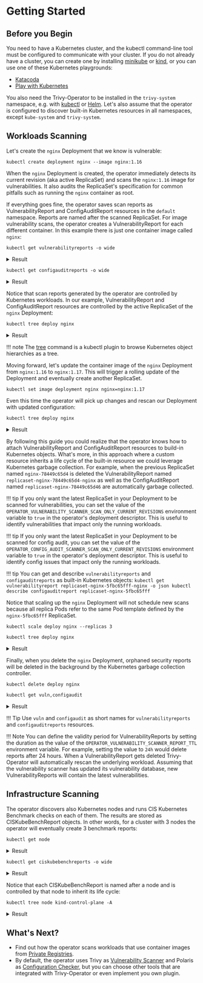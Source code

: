 # Getting Started

## Before you Begin

You need to have a Kubernetes cluster, and the kubectl command-line tool must be configured to communicate with your
cluster. If you do not already have a cluster, you can create one by installing [minikube] or [kind], or you can use one
of these Kubernetes playgrounds:

* [Katacoda]
* [Play with Kubernetes]

You also need the Trivy-Operator to be installed in the `trivy-system` namespace, e.g. with
[kubectl](./installation/kubectl.md) or [Helm](./installation/helm.md). Let's also assume that the operator is
configured to discover built-in Kubernetes resources in all namespaces, except `kube-system` and `trivy-system`.

## Workloads Scanning

Let's create the `nginx` Deployment that we know is vulnerable:

```
kubectl create deployment nginx --image nginx:1.16
```

When the `nginx` Deployment is created, the operator immediately detects its current revision (aka active ReplicaSet)
and scans the `nginx:1.16` image for vulnerabilities. It also audits the ReplicaSet's specification for common pitfalls
such as running the `nginx` container as root.

If everything goes fine, the operator saves scan reports as VulnerabilityReport and ConfigAuditReport resources in the
`default` namespace. Reports are named after the scanned ReplicaSet. For image vulnerability scans, the operator creates
a VulnerabilityReport for each different container. In this example there is just one container image called `nginx`:

```
kubectl get vulnerabilityreports -o wide
```
<details>
<summary>Result</summary>

```
NAME                                REPOSITORY      TAG    SCANNER   AGE   CRITICAL   HIGH   MEDIUM   LOW   UNKNOWN
replicaset-nginx-78449c65d4-nginx   library/nginx   1.16   Trivy     85s   33         62     49       114   1
```
</details>

```
kubectl get configauditreports -o wide
```
<details>
<summary>Result</summary>

```
NAME                          SCANNER     AGE    CRITICAL  HIGH   MEDIUM   LOW
replicaset-nginx-78449c65d4   Trivy-Operator   2m7s   0         0      6        7
```
</details>

Notice that scan reports generated by the operator are controlled by Kubernetes workloads. In our example,
VulnerabilityReport and ConfigAuditReport resources are controlled by the active ReplicaSet of the `nginx` Deployment:

```console
kubectl tree deploy nginx
```

<details>
<summary>Result</summary>

```
NAMESPACE  NAME                                                       READY  REASON  AGE
default    Deployment/nginx                                           -              7h2m
default    └─ReplicaSet/nginx-78449c65d4                              -              7h2m
default      ├─ConfigAuditReport/replicaset-nginx-78449c65d4          -              2m31s
default      ├─Pod/nginx-78449c65d4-5wvdx                             True           7h2m
default      └─VulnerabilityReport/replicaset-nginx-78449c65d4-nginx  -              2m7s
```
</details>

!!! note
    The [tree] command is a kubectl plugin to browse Kubernetes object hierarchies as a tree.

Moving forward, let's update the container image of the `nginx` Deployment from `nginx:1.16` to `nginx:1.17`. This will
trigger a rolling update of the Deployment and eventually create another ReplicaSet.

```
kubectl set image deployment nginx nginx=nginx:1.17
```

Even this time the operator will pick up changes and rescan our Deployment with updated configuration:

```
kubectl tree deploy nginx
```

<details>
<summary>Result</summary>

```
NAMESPACE  NAME                                                       READY  REASON  AGE
default    Deployment/nginx                                           -              7h5m
default    ├─ReplicaSet/nginx-5fbc65fff                               -              2m36s
default    │ ├─ConfigAuditReport/replicaset-nginx-5fbc65fff           -              2m36s
default    │ ├─Pod/nginx-5fbc65fff-j7zl2                              True           2m36s
default    │ └─VulnerabilityReport/replicaset-nginx-5fbc65fff-nginx   -              2m22s
default    └─ReplicaSet/nginx-78449c65d4                              -              7h5m
default      ├─ConfigAuditReport/replicaset-nginx-78449c65d4          -              5m46s
default      └─VulnerabilityReport/replicaset-nginx-78449c65d4-nginx  -              5m22s
```
</details>

By following this guide you could realize that the operator knows how to attach VulnerabilityReport and
ConfigAuditReport resources to build-in Kubernetes objects. What's more, in this approach where a custom resource
inherits a life cycle of the built-in resource we could leverage Kubernetes garbage collection. For example, when the
previous ReplicaSet named `nginx-78449c65d4` is deleted the VulnerabilityReport named `replicaset-nginx-78449c65d4-nginx`
as well as the ConfigAuditReport named `replicaset-nginx-78449c65d46` are automatically garbage collected.

!!! tip
    If you only want the latest ReplicaSet in your Deployment to be scanned for vulnerabilities, you can set the value
    of the `OPERATOR_VULNERABILITY_SCANNER_SCAN_ONLY_CURRENT_REVISIONS` environment variable to `true` in the operator's
    deployment descriptor. This is useful to identify vulnerabilities that impact only the running workloads.

!!! tip
    If you only want the latest ReplicaSet in your Deployment to be scanned for config audit, you can set the value
    of the `OPERATOR_CONFIG_AUDIT_SCANNER_SCAN_ONLY_CURRENT_REVISIONS` environment variable to `true` in the operator's
    deployment descriptor. This is useful to identify config issues that impact only the running workloads.

!!! tip
    You can get and describe `vulnerabilityreports` and `configauditreports` as built-in Kubernetes objects:
    ```
    kubectl get vulnerabilityreport replicaset-nginx-5fbc65fff-nginx -o json
    kubectl describe configauditreport replicaset-nginx-5fbc65fff
    ```

Notice that scaling up the `nginx` Deployment will not schedule new scans because all replica Pods refer to the same Pod
template defined by the `nginx-5fbc65fff` ReplicaSet.

```
kubectl scale deploy nginx --replicas 3
```

```
kubectl tree deploy nginx
```

<details>
<summary>Result</summary>

```
NAMESPACE  NAME                                                       READY  REASON  AGE
default    Deployment/nginx                                           -              7h6m
default    ├─ReplicaSet/nginx-5fbc65fff                               -              4m7s
default    │ ├─ConfigAuditReport/replicaset-nginx-5fbc65fff           -              4m7s
default    │ ├─Pod/nginx-5fbc65fff-458n7                              True           8s
default    │ ├─Pod/nginx-5fbc65fff-fk847                              True           8s
default    │ ├─Pod/nginx-5fbc65fff-j7zl2                              True           4m7s
default    │ └─VulnerabilityReport/replicaset-nginx-5fbc65fff-nginx   -              3m53s
default    └─ReplicaSet/nginx-78449c65d4                              -              7h6m
default      ├─ConfigAuditReport/replicaset-nginx-78449c65d4          -              7m17s
default      └─VulnerabilityReport/replicaset-nginx-78449c65d4-nginx  -              6m53s
```
</details>

Finally, when you delete the `nginx` Deployment, orphaned security reports will be deleted in the background by the
Kubernetes garbage collection controller.

```
kubectl delete deploy nginx
```

```console
kubectl get vuln,configaudit
```

<details>
<summary>Result</summary>

```
No resources found in default namespace.
```
</details>

!!! Tip
    Use `vuln` and `configaudit` as short names for `vulnerabilityreports` and `configauditreports` resources.

!!! Note
    You can define the validity period for VulnerabilityReports by setting the duration as the value of the
    `OPERATOR_VULNERABILITY_SCANNER_REPORT_TTL` environment variable. For example, setting the value to `24h`
    would delete reports after 24 hours. When a VulnerabilityReport gets deleted Trivy-Operator will automatically
    rescan the underlying workload. Assuming that the vulnerability scanner has updated its vulnerability database,
    new VulnerabilityReports will contain the latest vulnerabilities.

## Infrastructure Scanning

The operator discovers also Kubernetes nodes and runs CIS Kubernetes Benchmark checks on each of them. The results are
stored as CISKubeBenchReport objects. In other words, for a cluster with 3 nodes the operator will eventually create
3 benchmark reports:

```
kubectl get node
```

<details>
<summary>Result</summary>

```
NAME                 STATUS   ROLES    AGE     VERSION
kind-control-plane   Ready    master   3h27m   v1.18.8
kind-worker          Ready    <none>   3h26m   v1.18.8
kind-worker2         Ready    <none>   3h26m   v1.18.8
```
</details>

```
kubectl get ciskubebenchreports -o wide
```

<details>
<summary>Result</summary>

```
NAME                 SCANNER      AGE   FAIL   WARN   INFO   PASS
kind-control-plane   kube-bench   8s    12     40     0      70
kind-worker          kube-bench   9s    2      27     0      18
kind-worker2         kube-bench   9s    2      27     0      18
```
</details>

Notice that each CISKubeBenchReport is named after a node and is controlled by that node to inherit its life cycle:

```
kubectl tree node kind-control-plane -A
```

<details>
<summary>Result</summary>

```
NAMESPACE        NAME                                              READY  REASON        AGE
                 Node/kind-control-plane                           True   KubeletReady  48m
                 ├─CISKubeBenchReport/kind-control-plane           -                    44m
                 ├─CSINode/kind-control-plane                      -                    48m
kube-node-lease  ├─Lease/kind-control-plane                        -                    48m
kube-system      ├─Pod/etcd-kind-control-plane                     True                 48m
kube-system      ├─Pod/kube-apiserver-kind-control-plane           True                 48m
kube-system      ├─Pod/kube-controller-manager-kind-control-plane  True                 48m
kube-system      └─Pod/kube-scheduler-kind-control-plane           True                 48m
```
</details>

## What's Next?

- Find out how the operator scans workloads that use container images from [Private Registries].
- By default, the operator uses Trivy as [Vulnerability Scanner] and Polaris as [Configuration Checker], but you can
  choose other tools that are integrated with Trivy-Operator or even implement you own plugin.

[minikube]: https://minikube.sigs.k8s.io/docs/
[kind]: https://kind.sigs.k8s.io/docs/
[Katacoda]: https://www.katacoda.com/courses/kubernetes/playground/
[Play with Kubernetes]: http://labs.play-with-k8s.com/
[tree]: https://github.com/ahmetb/kubectl-tree
[Private Registries]: ./../vulnerability-scanning/private-registries.md
[Vulnerability Scanner]: ./../vulnerability-scanning/index.md
[Configuration Checker]: ./../configuration-auditing/index.md
